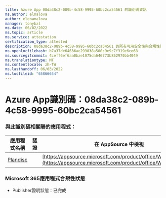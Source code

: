 ```yaml
---
title: Azure App 08da38c2-089b-4c58-9995-60bc2ca54561 的識別碼資訊
ms.author: elmalova
author: elenamalova
manager: tonybal
ms.date: 06/02/2022
ms.topic: article
ms.service: attestation
certification_type: attested
description: 08da38c2-089b-4c58-9995-60bc2ca54561 的所有可用安全性與合規性資訊。
ms.openlocfilehash: b7a37de64636ae299038a500c9e9c7f319e6ce68
ms.sourcegitcommit: 4ceff6ef6aa0bae1075da646773b852970bb4049
ms.translationtype: MT
ms.contentlocale: zh-TW
ms.lasthandoff: 06/03/2022
ms.locfileid: "65866654"
---
```

# <a name="azure-app-id-08da38c2-089b-4c58-9995-60bc2ca54561"></a>Azure App識別碼：08da38c2-089b-4c58-9995-60bc2ca54561


### <a name="apps-associated-with-this-id"></a>與此識別碼相關聯的應用程式：
| **應用程式名稱** | **認證** | **在 AppSource 中檢視** |
|--------------|---------------|-----------------------|
| [Plandisc](../forward/WA200003869.md) |  | [https://appsource.microsoft.com/product/office/WA200003869](https://appsource.microsoft.com/product/office/WA200003869) |

### <a name="microsoft-365-app-compliance-status"></a>Microsoft 365應用程式合規性狀態
- Publisher證明狀態：已完成
